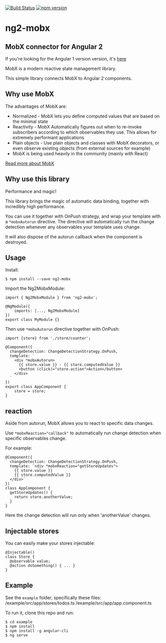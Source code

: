 [![Build Status](https://travis-ci.org/500tech/ng2-mobx.svg?branch=master)](https://travis-ci.org/500tech/ng2-mobx)
[![npm version](https://badge.fury.io/js/ng2-mobx.svg)](https://badge.fury.io/js/ng2-mobx)
# ng2-mobx

## MobX connector for Angular 2
If you're looking for the Angular 1 version version, it's [here](https://github.com/500tech/ng-mobx) 

MobX is a modern reactive state management library.

This simple library connects MobX to Angular 2 components.

## Why use MobX
The advantages of MobX are:
* Normalized - MobX lets you define computed values that are based on the minimal state
* Reactivity - MobX Automatically figures out when to re-invoke subscribers according to which observables they use. This allows for extremely performant applications
* Plain objects - Use plain objects and classes with MobX decorators, or even observe existing objects (from external sources for example)
* MobX is being used heavily in the community (mainly with React)

<a href="http://mobxjs.github.io/mobx" target="_blank">Read more about MobX</a>

## Why use this library
Performance and magic!

This library brings the magic of automatic data binding, together with incredibly high performance.

You can use it together with OnPush strategy, and wrap your template with a `*mobxAutorun` directive.
The directive will automatically run the change detection whenever any observables your template uses change.

It will also dispose of the autorun callback when the component is destroyed.

## Usage

Install:
```
$ npm install --save ng2-mobx
```

Import the Ng2MobxModule:
```
import { Ng2MobxModule } from 'ng2-mobx';

@NgModule({
    imports: [..., Ng2MobxModule]
})
export class MyModule {}
```

Then use `*mobxAutorun` directive together with OnPush:
```
import {store} from './store/counter';

@Component({
  changeDetection: ChangeDetectionStrategy.OnPush,
  template: `
    <div *mobxAutorun>
      {{ store.value }} - {{ store.computedValue }}
      <button (click)="store.action">Action</button>
    </div>
  `
})
export class AppComponent {
    store = store;
}
```

## reaction
Aside from autorun, MobX allows you to react to specific data changes.

Use `*mobxReaction="callback"` to automatically run change detection when specific observables change.

For example:
```
@Component({
  changeDetection: ChangeDetectionStrategy.OnPush,
  template: `<div *mobxReaction="getStoreUpdates">
    {{ store.value }}
    {{ store.computedValue }}
  </div>`
})
class AppComponent {
  getStoreUpdates() {
    return store.anotherValue;
  }
}
```
Here the change detection will run only when 'anotherValue' changes.

## Injectable stores
You can easily make your stores injectable:
```
@Injectable()
class Store {
  @observable value;
  @action doSomething() { ... }
}
```

## Example
See the `example` folder, specifically these files:
/example/src/app/stores/todos.ts
/example/src/app/app.component.ts

To run it, clone this repo and run:
```
$ cd example
$ npm install
$ npm install -g angular-cli
$ ng serve
```
